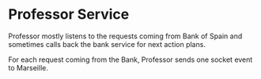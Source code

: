 # Professor Service

Professor mostly listens to the requests coming from Bank of Spain and sometimes calls back the bank service for next action plans.

For each request coming from the Bank, Professor sends one socket event to Marseille.